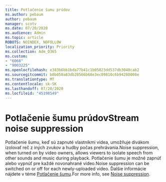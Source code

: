 ```yaml
---
title: Potlačenie šumu prúdov
ms.author: pebaum
author: pebaum
manager: scotv
ms.date: 07/20/2020
ms.audience: Admin
ms.topic: article
ROBOTS: NOINDEX, NOFOLLOW
localization_priority: Priority
ms.collection: Adm_O365
ms.custom:
- "6068"
- "9003225"
ms.openlocfilehash: e383b6bb1bda77b41c1b05823dd537db3040cab2
ms.sourcegitcommit: b0b050a83db28566b68e3ec09810c6b94280008e
ms.translationtype: MT
ms.contentlocale: sk-SK
ms.lasthandoff: 07/20/2020
ms.locfileid: "45198549"
---
```

# <a name="stream-noise-suppression"></a><span data-ttu-id="ed75e-102">Potlačenie šumu prúdov</span><span class="sxs-lookup"><span data-stu-id="ed75e-102">Stream noise suppression</span></span>

<span data-ttu-id="ed75e-103">Potlačenie šumu, keď sú zapnuté vlastníkmi videa, umožňuje divákom izolovať reč z iných zvukov a hudby počas prehrávania.</span><span class="sxs-lookup"><span data-stu-id="ed75e-103">Noise suppression, when turned on by video owners, allows viewers to isolate speech from other sounds and music during playback.</span></span> <span data-ttu-id="ed75e-104">Potlačenie šumu je možné zapnúť alebo vypnúť pre každé novonahrané video.</span><span class="sxs-lookup"><span data-stu-id="ed75e-104">Noise suppression can be switched on or off for each newly-uploaded video.</span></span> <span data-ttu-id="ed75e-105">Ďalšie informácie nájdete v téme [Potlačenie šumu](https://docs.microsoft.com/stream/noise-suppression).</span><span class="sxs-lookup"><span data-stu-id="ed75e-105">For more info, see [Noise suppression](https://docs.microsoft.com/stream/noise-suppression).</span></span>